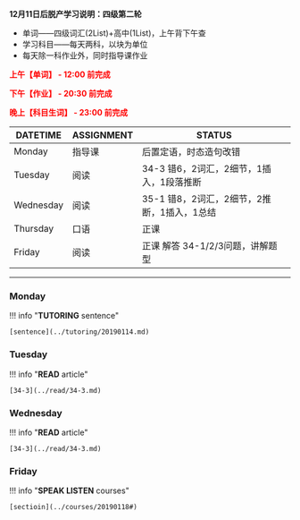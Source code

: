**12月11日后脱产学习说明：四级第二轮**

* 单词——四级词汇(2List)+高中(1List)，上午背下午查
* 学习科目——每天两科，以块为单位
* 每天除一科作业外，同时指导课作业

**<font color='red'>上午【单词】 - 12:00 前完成</font>**

**<font color='red'>下午【作业】 - 20:30 前完成</font>**

**<font color='red'>晚上【科目生词】 - 23:00 前完成</font>**

DATETIME |  ASSIGNMENT | STATUS
------------ | ------------- | -------------
Monday | 指导课 | 后置定语，时态造句改错
Tuesday | 阅读 | 34-3 错6，2词汇，2细节，1插入，1段落推断
Wednesday | 阅读 | 35-1 错8，2词汇，2细节，2推断，1插入，1总结
Thursday | 口语 | 正课
Friday | 阅读 | 正课 解答 34-1/2/3问题，讲解题型

----

### Monday

!!! info "**TUTORING** sentence"
    
    [sentence](../tutoring/20190114.md)
    
### Tuesday

!!! info "**READ** article"
    
    [34-3](../read/34-3.md)
    
### Wednesday

!!! info "**READ** article"
    
    [34-3](../read/34-3.md)
        
### Friday

!!! info "**SPEAK LISTEN** courses"
    
    [sectioin](../courses/20190118#)
    